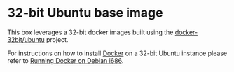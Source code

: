 # 32-bit Ubuntu base image

This box leverages a 32-bit docker images built using the [docker-32bit/ubuntu](https://github.com/docker-32bit/ubuntu)
project.

For instructions on how to install [Docker](http://docker.io) on a 32-bit Ubuntu
instance please refer to [Running Docker on Debian i686](http://jmkeyes.github.io/post/running-docker-on-debian-i686).
